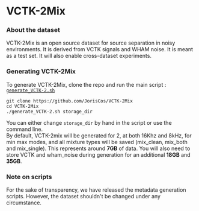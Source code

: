 # VCTK-2Mix

### About the dataset
VCTK-2Mix is an open source dataset for source separation in noisy 
environments. It is derived from VCTK signals and WHAM noise.
It is meant as a test set. It will also enable cross-dataset experiments.

### Generating VCTK-2Mix
To generate VCTK-2Mix, clone the repo and run the main script : 
[`generate_VCTK-2.sh`](./generate_VCTK-2.sh)

```
git clone https://github.com/JorisCos/VCTK-2Mix
cd VCTK-2Mix
./generate_VCTK-2.sh storage_dir
```
You can either change `storage_dir` by hand in 
the script or use the command line.  
By default, VCTK-2mix will be generated for 2,
at both 16Khz and 8kHz, 
for min max modes, and all mixture types will be saved (mix_clean, 
mix_both and mix_single). This represents around **7GB** 
of data.
You will also need to store VCTK and wham_noise during
generation for an additional **18GB** and **35GB**.

 
### Note on scripts
For the sake of transparency, we have released the metadata generation 
scripts. However, the dataset shouldn't be changed under any 
circumstance.